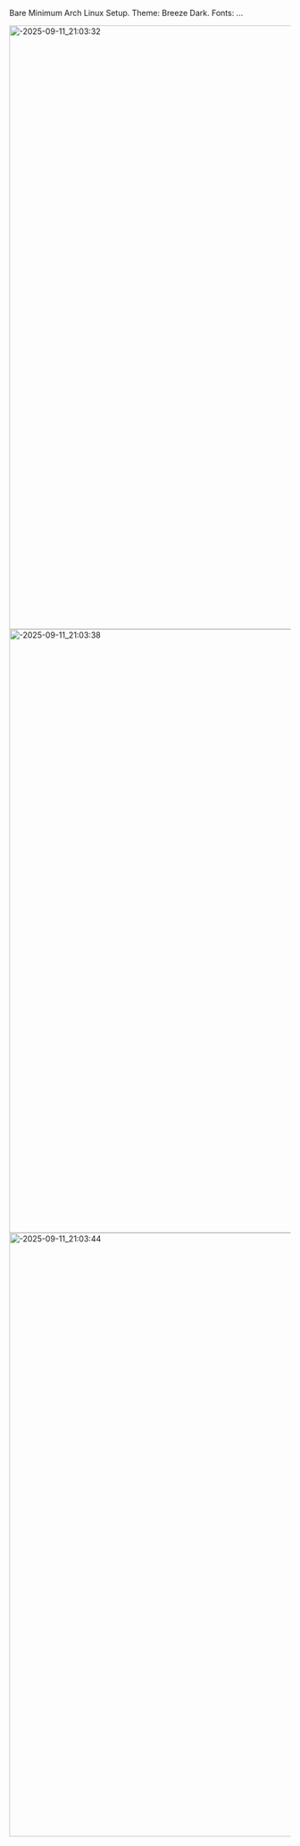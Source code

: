Bare Minimum Arch Linux Setup.
Theme: Breeze Dark.
Fonts: ...



<img width="1920" height="1080" alt="-2025-09-11_21:03:32" src="https://github.com/user-attachments/assets/93a971d4-65f2-4ea6-a26e-187656443f98" />
<img width="1920" height="1080" alt="-2025-09-11_21:03:38" src="https://github.com/user-attachments/assets/ba0cc4b5-cd02-450a-865b-ca6cded3b67c" />
<img width="1920" height="1080" alt="-2025-09-11_21:03:44" src="https://github.com/user-attachments/assets/95fcda5d-736b-467e-b20c-2b80af10b4bf" />


